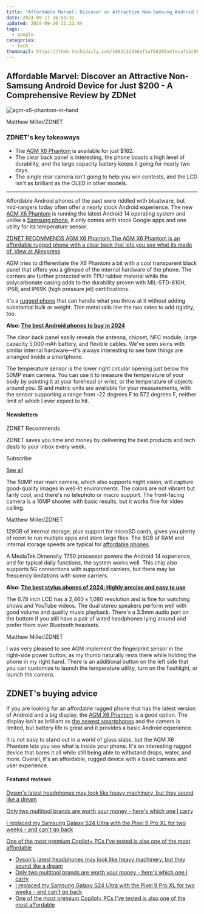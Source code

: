 ```yaml
---
title: "Affordable Marvel: Discover an Attractive Non-Samsung Android Device for Just $200 - A Comprehensive Review by ZDNet"
date: 2024-09-17 16:53:32
updated: 2024-09-20 11:22:44
tags:
  - google
categories:
  - tech
thumbnail: https://thmb.techidaily.com/1003c2d436af1af88200a4fecafa1c9b55219d7d2c61adc69cde92d0a51179ae.jpg
---
```


## Affordable Marvel: Discover an Attractive Non-Samsung Android Device for Just $200 - A Comprehensive Review by ZDNet

![agm-x6-phantom-in-hand](https://www.zdnet.com/a/img/resize/afdadc1de7354b4e4d0cc506d2b01b6ac15785db/2024/08/24/385e5cea-7db7-4152-a44e-c0f21ac1321a/agm-x6-phantom4.jpg?auto=webp&width=1280)

Matthew Miller/ZDNET

### ZDNET's key takeaways

* The [AGM X6 Phantom](https://www.aliexpress.com/item/1005007354515299.html) is available for just $182.
* The clear back panel is interesting, the phone boasts a high level of durability, and the large capacity battery keeps it going for nearly two days.
* The single rear camera isn't going to help you win contests, and the LCD isn't as brilliant as the OLED in other models.

---

Affordable Android phones of the past were riddled with bloatware, but mid-rangers today often offer a nearly stock Android experience. The new [AGM X6 Phantom](https://www.aliexpress.com/item/1005007354515299.html) is running the latest Android 14 operating system and unlike a [Samsung phone](https://www.zdnet.com/article/best-samsung-phone/), it only comes with stock Google apps and one utility for its temperature sensor.

[ZDNET RECOMMENDS AGM X6 Phantom The AGM X6 Phantom is an affordable rugged phone with a clear back that lets you see what its made of. View at Aliexpress](https://www.aliexpress.com/item/1005007354515299.html)

AGM tries to differentiate the X6 Phantom a bit with a cool transparent black panel that offers you a glimpse of the internal hardware of the phone. The corners are further protected with TPU rubber material while the polycarbonate casing adds to the durability proven with MIL-STD-810H, IP68, and IP69K (high pressure jet) certifications.

It's a [rugged phone](https://www.zdnet.com/article/best-rugged-phone/) that can handle what you throw at it without adding substantial bulk or weight. Thin metal rails line the two sides to add rigidity, too.

**Also: [The best Android phones to buy in 2024](https://www.zdnet.com/article/best-android-phone/)**

The clear back panel easily reveals the antenna, chipset, NFC module, large capacity 5,000 mAh battery, and flexible cables. We've seen skins with similar internal hardware—it's always interesting to see how things are arranged inside a smartphone.

The temperature sensor is the lower right circular opening just below the 50MP main camera. You can use it to measure the temperature of your body by pointing it at your forehead or wrist, or the temperature of objects around you. SI and metric units are available for your measurements, with the sensor supporting a range from -22 degrees F to 572 degrees F, neither limit of which I ever expect to hit.

#### Newsletters

ZDNET Recommends

ZDNET saves you time and money by delivering the best products and tech deals to your inbox every week.

 Subscribe

[See all](https://www.zdnet.com/newsletters/)

The 50MP rear main camera, which also supports night vision, will capture good-quality images in well-lit environments. The colors are not vibrant but fairly cool, and there's no telephoto or macro support. The front-facing camera is a 16MP shooter with basic results, but it works fine for video calling.

Matthew Miller/ZDNET

128GB of internal storage, plus support for microSD cards, gives you plenty of room to run multiple apps and store large files. The 8GB of RAM and internal storage speeds are typical for [affordable phones](https://www.zdnet.com/article/the-best-cheap-phones/).

A MediaTek Dimensity T750 processor powers the Android 14 experience, and for typical daily functions, the system works well. This chip also supports 5G connections with supported carriers, but there may be frequency limitations with some carriers.

**Also: [The best stylus phones of 2024: Highly precise and easy to use](https://www.zdnet.com/article/best-stylus-phone/)**

The 6.78 inch LCD has a 2,460 x 1,080 resolution and is fine for watching shows and YouTube videos. The dual stereo speakers perform well with good volume and quality music playback. There's a 3.5mm audio port on the bottom if you still have a pair of wired headphones lying around and prefer them over Bluetooth headsets.

Matthew Miller/ZDNET

I was very pleased to see AGM implement the fingerprint sensor in the right-side power button, as my thumb naturally rests there while holding the phone in my right hand. There is an additional button on the left side that you can customize to launch the temperature utility, turn on the flashlight, or launch the camera.

## ZDNET's buying advice

If you are looking for an affordable rugged phone that has the latest version of Android and a big display, the [AGM X6 Phantom](https://www.aliexpress.com/item/1005007354515299.html) is a good option. The display isn't as brilliant as [the newest smartphones](https://www.zdnet.com/article/best-phone/) and the camera is limited, but battery life is great and it provides a basic Android experience.

It is not easy to stand out in a world of glass slabs, but the AGM X6 Phantom lets you see what is inside your phone. It's an interesting rugged device that bares it all while still being able to withstand drops, water, and more. Overall, it's an affordable, rugged device with a basic camera and user experience.

#### Featured reviews

[Dyson's latest headphones may look like heavy machinery, but they sound like a dream](https://www.zdnet.com/article/i-tested-dysons-500-flagship-headphones-and-theyre-more-competitive-than-expected/ "Dyson's latest headphones may look like heavy machinery, but they sound like a dream")

[Only two multitool brands are worth your money - here's which one I carry](https://www.zdnet.com/article/only-two-multitool-brands-are-worth-your-money-heres-which-one-i-carry/ "Only two multitool brands are worth your money - here's which one I carry")

[I replaced my Samsung Galaxy S24 Ultra with the Pixel 9 Pro XL for two weeks - and can't go back](https://www.zdnet.com/article/i-replaced-my-samsung-galaxy-s24-ultra-with-the-pixel-9-pro-xl-for-two-weeks-and-cant-go-back/ "I replaced my Samsung Galaxy S24 Ultra with the Pixel 9 Pro XL for two weeks - and can't go back")

[One of the most premium Copilot+ PCs I've tested is also one of the most affordable](https://www.zdnet.com/article/one-of-the-most-premium-copilot-pcs-ive-tested-is-also-one-of-the-most-affordable/ "One of the most premium Copilot+ PCs I've tested is also one of the most affordable")

* [Dyson's latest headphones may look like heavy machinery, but they sound like a dream](https://www.zdnet.com/article/i-tested-dysons-500-flagship-headphones-and-theyre-more-competitive-than-expected/ "Dyson's latest headphones may look like heavy machinery, but they sound like a dream")
* [Only two multitool brands are worth your money - here's which one I carry](https://www.zdnet.com/article/only-two-multitool-brands-are-worth-your-money-heres-which-one-i-carry/ "Only two multitool brands are worth your money - here's which one I carry")
* [I replaced my Samsung Galaxy S24 Ultra with the Pixel 9 Pro XL for two weeks - and can't go back](https://www.zdnet.com/article/i-replaced-my-samsung-galaxy-s24-ultra-with-the-pixel-9-pro-xl-for-two-weeks-and-cant-go-back/ "I replaced my Samsung Galaxy S24 Ultra with the Pixel 9 Pro XL for two weeks - and can't go back")
* [One of the most premium Copilot+ PCs I've tested is also one of the most affordable](https://www.zdnet.com/article/one-of-the-most-premium-copilot-pcs-ive-tested-is-also-one-of-the-most-affordable/ "One of the most premium Copilot+ PCs I've tested is also one of the most affordable")

<ins class="adsbygoogle"
     style="display:block"
     data-ad-format="autorelaxed"
     data-ad-client="ca-pub-7571918770474297"
     data-ad-slot="1223367746"></ins>



<ins class="adsbygoogle"
     style="display:block"
     data-ad-client="ca-pub-7571918770474297"
     data-ad-slot="8358498916"
     data-ad-format="auto"
     data-full-width-responsive="true"></ins>
